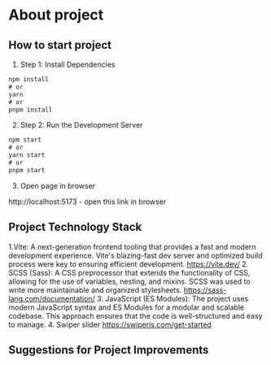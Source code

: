 # About project

## How to start project

1. Step 1: Install Dependencies

```javascript
npm install
# or
yarn
# or
pnpm install
```

2. Step 2: Run the Development Server

```javascript
npm start
# or
yarn start
# or
pnpm start
```

3. Open page in browser

http://localhost:5173 - open this link in browser

## Project Technology Stack

1.Vite: A next-generation frontend tooling that provides a fast and modern development experience. Vite's blazing-fast dev server and optimized build process were key to ensuring efficient development.
https://vite.dev/ 2. SCSS (Sass): A CSS preprocessor that extends the functionality of CSS, allowing for the use of variables, nesting, and mixins. SCSS was used to write more maintainable and organized stylesheets.
https://sass-lang.com/documentation/ 3. JavaScript (ES Modules): The project uses modern JavaScript syntax and ES Modules for a modular and scalable codebase. This approach ensures that the code is well-structured and easy to manage. 4. Swiper slider
https://swiperjs.com/get-started

## Suggestions for Project Improvements
